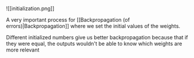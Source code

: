 ![[initialization.png]]

A very important process for [[Backpropagation (of errors)|Backpropagation]] where we set the initial values of the weights. 

Different initialized numbers give us better backpropagation because that if they were equal, the outputs wouldn't be able to know which weights are more relevant